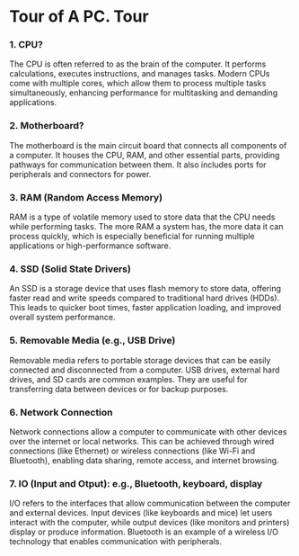 # Tour of A PC. Tour

### 1. CPU?
The CPU is often referred to as the brain of the computer. It performs calculations, executes instructions, and manages tasks. Modern CPUs come with multiple cores, which allow them to process multiple tasks simultaneously, enhancing performance for multitasking and demanding applications.

### 2. Motherboard?
The motherboard is the main circuit board that connects all components of a computer. It houses the CPU, RAM, and other essential parts, providing pathways for communication between them. It also includes ports for peripherals and connectors for power.

### 3. RAM (Random Access Memory)
RAM is a type of volatile memory used to store data that the CPU needs while performing tasks. The more RAM a system has, the more data it can process quickly, which is especially beneficial for running multiple applications or high-performance software.

### 4. SSD (Solid State Drivers)
An SSD is a storage device that uses flash memory to store data, offering faster read and write speeds compared to traditional hard drives (HDDs). This leads to quicker boot times, faster application loading, and improved overall system performance.

### 5. Removable Media (e.g., USB Drive)
Removable media refers to portable storage devices that can be easily connected and disconnected from a computer. USB drives, external hard drives, and SD cards are common examples. They are useful for transferring data between devices or for backup purposes.

### 6. Network Connection
Network connections allow a computer to communicate with other devices over the internet or local networks. This can be achieved through wired connections (like Ethernet) or wireless connections (like Wi-Fi and Bluetooth), enabling data sharing, remote access, and internet browsing.

### 7. IO (Input and Otput): e.g., Bluetooth, keyboard, display
I/O refers to the interfaces that allow communication between the computer and external devices. Input devices (like keyboards and mice) let users interact with the computer, while output devices (like monitors and printers) display or produce information. Bluetooth is an example of a wireless I/O technology that enables communication with peripherals.

